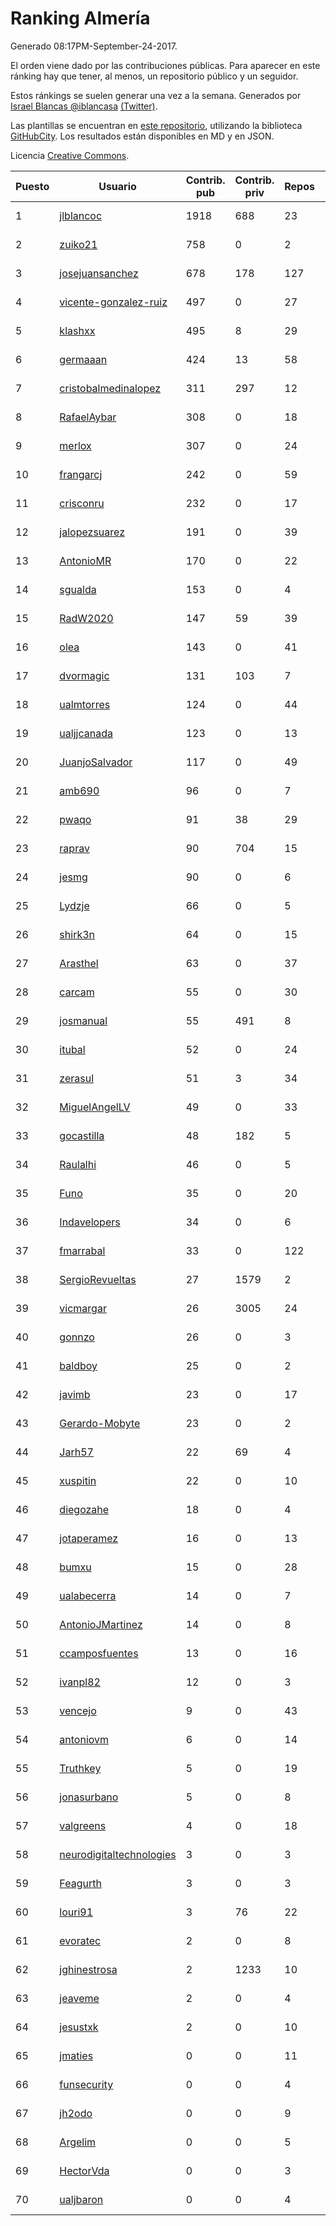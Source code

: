 # Ranking Almería

Generado 08:17PM-September-24-2017.

El orden viene dado por las contribuciones públicas. Para aparecer en este ránking hay que tener, al menos, un repositorio público y un seguidor.

Estos ránkings se suelen generar una vez a la semana. Generados por [Israel Blancas @iblancasa](https://github.com/iblancasa/) [(Twitter)](https://twitter.com/iblancasa).

Las plantillas se encuentran en [este repositorio](https://github.com/iblancasa/GH-Spanish-Ranking), utilizando la biblioteca [GitHubCity](https://github.com/iblancasa/GitHubCity). Los resultados están disponibles en MD y en JSON.

Licencia [Creative Commons](https://creativecommons.org/licenses/by/4.0/).

| Puesto   |  Usuario  | Contrib. pub | Contrib. priv |Repos| Followers | Desde |  Avatar  |
|----------|-----------|--------------|---------------|-----|-----------|-------|----------|
|1|[jlblancoc](https://github.com/jlblancoc)|1918|688|23|145|2013-09-19|![jlblancoc](https://avatars0.githubusercontent.com/u/5497818)|
|2|[zuiko21](https://github.com/zuiko21)|758|0|2|2|2012-12-28|![zuiko21](https://avatars3.githubusercontent.com/u/3143243)|
|3|[josejuansanchez](https://github.com/josejuansanchez)|678|178|127|46|2011-07-01|![josejuansanchez](https://avatars0.githubusercontent.com/u/888481)|
|4|[vicente-gonzalez-ruiz](https://github.com/vicente-gonzalez-ruiz)|497|0|27|21|2015-01-22|![vicente-gonzalez-ruiz](https://avatars0.githubusercontent.com/u/10660795)|
|5|[klashxx](https://github.com/klashxx)|495|8|29|14|2010-07-28|![klashxx](https://avatars0.githubusercontent.com/u/346759)|
|6|[germaaan](https://github.com/germaaan)|424|13|58|115|2013-09-23|![germaaan](https://avatars1.githubusercontent.com/u/5518719)|
|7|[cristobalmedinalopez](https://github.com/cristobalmedinalopez)|311|297|12|18|2015-03-05|![cristobalmedinalopez](https://avatars2.githubusercontent.com/u/11335170)|
|8|[RafaelAybar](https://github.com/RafaelAybar)|308|0|18|15|2016-08-24|![RafaelAybar](https://avatars3.githubusercontent.com/u/21227176)|
|9|[merlox](https://github.com/merlox)|307|0|24|3|2015-07-18|![merlox](https://avatars3.githubusercontent.com/u/13392096)|
|10|[frangarcj](https://github.com/frangarcj)|242|0|59|43|2010-09-15|![frangarcj](https://avatars1.githubusercontent.com/u/399894)|
|11|[crisconru](https://github.com/crisconru)|232|0|17|20|2013-10-09|![crisconru](https://avatars0.githubusercontent.com/u/5649085)|
|12|[jalopezsuarez](https://github.com/jalopezsuarez)|191|0|39|10|2010-05-18|![jalopezsuarez](https://avatars2.githubusercontent.com/u/280283)|
|13|[AntonioMR](https://github.com/AntonioMR)|170|0|22|6|2014-05-13|![AntonioMR](https://avatars3.githubusercontent.com/u/7569487)|
|14|[sgualda](https://github.com/sgualda)|153|0|4|2|2016-06-16|![sgualda](https://avatars3.githubusercontent.com/u/19980894)|
|15|[RadW2020](https://github.com/RadW2020)|147|59|39|15|2014-08-24|![RadW2020](https://avatars1.githubusercontent.com/u/8538542)|
|16|[olea](https://github.com/olea)|143|0|41|44|2009-10-18|![olea](https://avatars2.githubusercontent.com/u/141267)|
|17|[dvormagic](https://github.com/dvormagic)|131|103|7|3|2016-03-15|![dvormagic](https://avatars3.githubusercontent.com/u/17849198)|
|18|[ualmtorres](https://github.com/ualmtorres)|124|0|44|13|2012-11-21|![ualmtorres](https://avatars3.githubusercontent.com/u/2856222)|
|19|[ualjjcanada](https://github.com/ualjjcanada)|123|0|13|9|2015-04-16|![ualjjcanada](https://avatars1.githubusercontent.com/u/11983068)|
|20|[JuanjoSalvador](https://github.com/JuanjoSalvador)|117|0|49|51|2013-07-21|![JuanjoSalvador](https://avatars1.githubusercontent.com/u/5058655)|
|21|[amb690](https://github.com/amb690)|96|0|7|2|2016-03-15|![amb690](https://avatars3.githubusercontent.com/u/17849212)|
|22|[pwaqo](https://github.com/pwaqo)|91|38|29|10|2012-06-30|![pwaqo](https://avatars3.githubusercontent.com/u/1909548)|
|23|[raprav](https://github.com/raprav)|90|704|15|16|2009-03-12|![raprav](https://avatars1.githubusercontent.com/u/62855)|
|24|[jesmg](https://github.com/jesmg)|90|0|6|10|2014-06-25|![jesmg](https://avatars2.githubusercontent.com/u/7987855)|
|25|[Lydzje](https://github.com/Lydzje)|66|0|5|2|2016-02-20|![Lydzje](https://avatars1.githubusercontent.com/u/17357136)|
|26|[shirk3n](https://github.com/shirk3n)|64|0|15|2|2014-01-27|![shirk3n](https://avatars0.githubusercontent.com/u/6516842)|
|27|[Arasthel](https://github.com/Arasthel)|63|0|37|78|2010-11-14|![Arasthel](https://avatars0.githubusercontent.com/u/480955)|
|28|[carcam](https://github.com/carcam)|55|0|30|13|2012-05-01|![carcam](https://avatars2.githubusercontent.com/u/1695138)|
|29|[josmanual](https://github.com/josmanual)|55|491|8|2|2015-02-23|![josmanual](https://avatars1.githubusercontent.com/u/11162684)|
|30|[itubal](https://github.com/itubal)|52|0|24|6|2008-05-29|![itubal](https://avatars1.githubusercontent.com/u/11919)|
|31|[zerasul](https://github.com/zerasul)|51|3|34|25|2013-11-29|![zerasul](https://avatars1.githubusercontent.com/u/6067824)|
|32|[MiguelAngelLV](https://github.com/MiguelAngelLV)|49|0|33|14|2011-02-25|![MiguelAngelLV](https://avatars3.githubusercontent.com/u/638110)|
|33|[gocastilla](https://github.com/gocastilla)|48|182|5|6|2016-07-20|![gocastilla](https://avatars1.githubusercontent.com/u/20567140)|
|34|[Raulalhi](https://github.com/Raulalhi)|46|0|5|2|2015-12-01|![Raulalhi](https://avatars0.githubusercontent.com/u/16103966)|
|35|[Funo](https://github.com/Funo)|35|0|20|2|2013-09-10|![Funo](https://avatars0.githubusercontent.com/u/5426414)|
|36|[Indavelopers](https://github.com/Indavelopers)|34|0|6|13|2012-09-06|![Indavelopers](https://avatars2.githubusercontent.com/u/2288761)|
|37|[fmarrabal](https://github.com/fmarrabal)|33|0|122|5|2012-11-09|![fmarrabal](https://avatars2.githubusercontent.com/u/2758972)|
|38|[SergioRevueltas](https://github.com/SergioRevueltas)|27|1579|2|9|2014-03-12|![SergioRevueltas](https://avatars0.githubusercontent.com/u/6931657)|
|39|[vicmargar](https://github.com/vicmargar)|26|3005|24|23|2008-11-18|![vicmargar](https://avatars1.githubusercontent.com/u/35163)|
|40|[gonnzo](https://github.com/gonnzo)|26|0|3|2|2015-09-30|![gonnzo](https://avatars0.githubusercontent.com/u/14915357)|
|41|[baldboy](https://github.com/baldboy)|25|0|2|5|2011-01-03|![baldboy](https://avatars3.githubusercontent.com/u/545420)|
|42|[javimb](https://github.com/javimb)|23|0|17|19|2012-02-05|![javimb](https://avatars2.githubusercontent.com/u/1410846)|
|43|[Gerardo-Mobyte](https://github.com/Gerardo-Mobyte)|23|0|2|3|2015-12-12|![Gerardo-Mobyte](https://avatars1.githubusercontent.com/u/16266332)|
|44|[Jarh57](https://github.com/Jarh57)|22|69|4|6|2013-02-12|![Jarh57](https://avatars3.githubusercontent.com/u/3541308)|
|45|[xuspitin](https://github.com/xuspitin)|22|0|10|5|2014-09-12|![xuspitin](https://avatars3.githubusercontent.com/u/8753302)|
|46|[diegozahe](https://github.com/diegozahe)|18|0|4|4|2016-09-02|![diegozahe](https://avatars0.githubusercontent.com/u/21882800)|
|47|[jotaperamez](https://github.com/jotaperamez)|16|0|13|10|2015-01-13|![jotaperamez](https://avatars3.githubusercontent.com/u/10507381)|
|48|[bumxu](https://github.com/bumxu)|15|0|28|6|2012-05-15|![bumxu](https://avatars0.githubusercontent.com/u/1742635)|
|49|[ualabecerra](https://github.com/ualabecerra)|14|0|7|9|2011-01-11|![ualabecerra](https://avatars3.githubusercontent.com/u/558072)|
|50|[AntonioJMartinez](https://github.com/AntonioJMartinez)|14|0|8|9|2013-01-30|![AntonioJMartinez](https://avatars1.githubusercontent.com/u/3426426)|
|51|[ccamposfuentes](https://github.com/ccamposfuentes)|13|0|16|8|2013-12-16|![ccamposfuentes](https://avatars1.githubusercontent.com/u/6200116)|
|52|[ivanpl82](https://github.com/ivanpl82)|12|0|3|5|2016-04-13|![ivanpl82](https://avatars1.githubusercontent.com/u/18446323)|
|53|[vencejo](https://github.com/vencejo)|9|0|43|17|2013-05-11|![vencejo](https://avatars3.githubusercontent.com/u/4402394)|
|54|[antoniovm](https://github.com/antoniovm)|6|0|14|8|2014-03-17|![antoniovm](https://avatars0.githubusercontent.com/u/6975327)|
|55|[Truthkey](https://github.com/Truthkey)|5|0|19|5|2011-01-15|![Truthkey](https://avatars2.githubusercontent.com/u/565739)|
|56|[jonasurbano](https://github.com/jonasurbano)|5|0|8|7|2011-07-31|![jonasurbano](https://avatars0.githubusercontent.com/u/950088)|
|57|[valgreens](https://github.com/valgreens)|4|0|18|19|2011-07-08|![valgreens](https://avatars1.githubusercontent.com/u/903263)|
|58|[neurodigitaltechnologies](https://github.com/neurodigitaltechnologies)|3|0|3|2|2013-12-28|![neurodigitaltechnologies](https://avatars0.githubusercontent.com/u/6275593)|
|59|[Feagurth](https://github.com/Feagurth)|3|0|3|7|2013-11-21|![Feagurth](https://avatars0.githubusercontent.com/u/6003799)|
|60|[louri91](https://github.com/louri91)|3|76|22|18|2014-11-16|![louri91](https://avatars2.githubusercontent.com/u/9786318)|
|61|[evoratec](https://github.com/evoratec)|2|0|8|2|2010-11-21|![evoratec](https://avatars0.githubusercontent.com/u/490450)|
|62|[jghinestrosa](https://github.com/jghinestrosa)|2|1233|10|6|2014-03-20|![jghinestrosa](https://avatars3.githubusercontent.com/u/7010036)|
|63|[jeaveme](https://github.com/jeaveme)|2|0|4|12|2014-04-17|![jeaveme](https://avatars0.githubusercontent.com/u/7329741)|
|64|[jesustxk](https://github.com/jesustxk)|2|0|10|9|2014-07-01|![jesustxk](https://avatars1.githubusercontent.com/u/8038664)|
|65|[jmaties](https://github.com/jmaties)|0|0|11|6|2009-07-30|![jmaties](https://avatars3.githubusercontent.com/u/110144)|
|66|[funsecurity](https://github.com/funsecurity)|0|0|4|10|2014-03-30|![funsecurity](https://avatars2.githubusercontent.com/u/7109970)|
|67|[jh2odo](https://github.com/jh2odo)|0|0|9|2|2014-05-06|![jh2odo](https://avatars3.githubusercontent.com/u/7497387)|
|68|[Argelim](https://github.com/Argelim)|0|0|5|2|2014-08-11|![Argelim](https://avatars1.githubusercontent.com/u/8420048)|
|69|[HectorVda](https://github.com/HectorVda)|0|0|3|7|2014-06-04|![HectorVda](https://avatars2.githubusercontent.com/u/7792924)|
|70|[ualjbaron](https://github.com/ualjbaron)|0|0|4|3|2016-02-01|![ualjbaron](https://avatars3.githubusercontent.com/u/17000909)|
